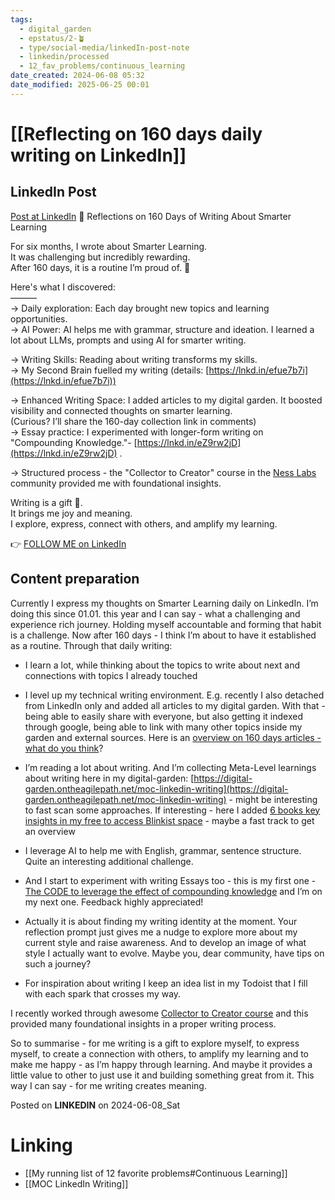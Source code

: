 ```yaml
---
tags:
  - digital_garden
  - epstatus/2-🪴
  - type/social-media/linkedIn-post-note
  - linkedin/processed
  - 12_fav_problems/continuous_learning
date_created: 2024-06-08 05:32
date_modified: 2025-06-25 00:01
---
```

# [[Reflecting on 160 days daily writing on LinkedIn]]

## LinkedIn Post

[Post at LinkedIn](https://www.linkedin.com/posts/sebastiankamilli_how-my-second-brain-powers-my-linkedin-writing-activity-7205108818542800897-T7JI?utm_source=share&utm_medium=member_desktop)
🚀 Reflections on 160 Days of Writing About Smarter Learning  
  
For six months, I wrote about Smarter Learning.  
It was challenging but incredibly rewarding.  
After 160 days, it is a routine I’m proud of. 🌟  
  
Here's what I discovered:  
———  
→ Daily exploration: Each day brought new topics and learning opportunities.  
→ AI Power: AI helps me with grammar, structure and ideation. I learned a lot about LLMs, prompts and using AI for smarter writing.  
  
→ Writing Skills: Reading about writing transforms my skills.  
→ My Second Brain fuelled my writing (details: [https://lnkd.in/efue7b7i](https://lnkd.in/efue7b7i))  
  
→ Enhanced Writing Space: I added articles to my digital garden. It boosted visibility and connected thoughts on smarter learning.  
(Curious? I’ll share the 160-day collection link in comments)  
→ Essay practice: I experimented with longer-form writing on "Compounding Knowledge."- [https://lnkd.in/eZ9rw2jD](https://lnkd.in/eZ9rw2jD) .  
  
→ Structured process - the "Collector to Creator" course in the [Ness Labs](https://www.linkedin.com/company/nesslabs/) community provided me with foundational insights.  
  
Writing is a gift 🎁.  
It brings me joy and meaning.  
I explore, express, connect with others, and amplify my learning.

👉 [FOLLOW ME on LinkedIn](https://www.linkedin.com/comm/mynetwork/discovery-see-all?usecase=PEOPLE_FOLLOWS&followMember=sebastiankamilli)

## Content preparation

Currently I express my thoughts on Smarter Learning daily on LinkedIn. I’m doing this since 01.01. this year and I can say - what a challenging and experience rich journey. Holding myself accountable and forming that habit is a challenge. Now after 160 days - I think I’m about to have it established as a routine. Through that daily writing:

- I learn a lot, while thinking about the topics to write about next and connections with topics I already touched
    
- I level up my technical writing environment. E.g. recently I also detached from LinkedIn only and added all articles to my digital garden. With that - being able to easily share with everyone, but also getting it indexed through google, being able to link with many other topics inside my garden and external sources. Here is an [overview on 160 days articles - what do you think](https://digital-garden.ontheagilepath.net/linkedin)?
    
- I’m reading a lot about writing. And I’m collecting Meta-Level learnings about writing here in my digital-garden: [https://digital-garden.ontheagilepath.net/moc-linkedin-writing](https://digital-garden.ontheagilepath.net/moc-linkedin-writing) - might be interesting to fast scan some approaches. If interesting - here I added [6 books key insights in my free to access Blinkist space](http://www.blinkist.com/nc/spaces/invites/730d2517-4692-4861-94cd-b0009c1f98fd?messageType=specific_title) - maybe a fast track to get an overview
    
- I leverage AI to help me with English, grammar, sentence structure. Quite an interesting additional challenge.
    
- And I start to experiment with writing Essays too - this is my first one - [The CODE to leverage the effect of compounding knowledge](https://digital-garden.ontheagilepath.net/essay-the-code-to-leverage-the-effect-of-compounding-knowledge) and I’m on my next one. Feedback highly appreciated!
    
- Actually it is about finding my writing identity at the moment. Your reflection prompt just gives me a nudge to explore more about my current style and raise awareness. And to develop an image of what style I actually want to evolve. Maybe you, dear community, have tips on such a journey?
    
- For inspiration about writing I keep an idea list in my Todoist that I fill with each spark that crosses my way.

I recently worked through awesome [Collector to Creator course](https://community.nesslabs.com/c/dashboard/) and this provided many foundational insights in a proper writing process.

So to summarise - for me writing is a gift to explore myself, to express myself, to create a connection with others, to amplify my learning and to make me happy - as I’m happy through learning. And maybe it provides a little value to other to just use it and building something great from it. This way I can say - for me writing creates meaning.

Posted on **LINKEDIN** on 2024-06-08_Sat

# Linking

+ [[My running list of 12 favorite problems#Continuous Learning]]
+ [[MOC LinkedIn Writing]]